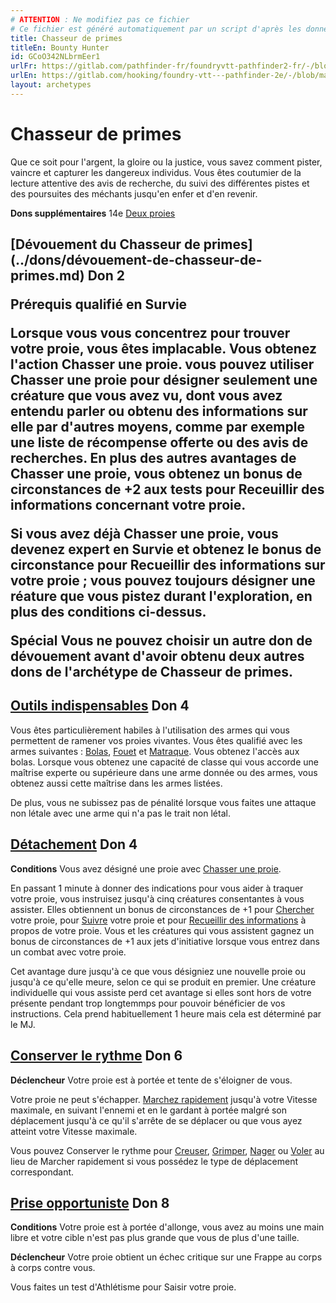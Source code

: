 ```yaml
---
# ATTENTION : Ne modifiez pas ce fichier
# Ce fichier est généré automatiquement par un script d'après les données du module Foundry VTT officiel et de sa traduction
title: Chasseur de primes
titleEn: Bounty Hunter
id: GCoO342NLbrmEer1
urlFr: https://gitlab.com/pathfinder-fr/foundryvtt-pathfinder2-fr/-/blob/master/data/archetypes/GCoO342NLbrmEer1.htm
urlEn: https://gitlab.com/hooking/foundry-vtt---pathfinder-2e/-/blob/master/packs/data/archetypes.db/bounty-hunter.json
layout: archetypes
---
```

# Chasseur de primes

Que ce soit pour l'argent, la gloire ou la justice, vous savez comment pister, vaincre et capturer les dangereux individus. Vous êtes coutumier de la lecture attentive des avis de recherche, du suivi des différentes pistes et des poursuites des méchants jusqu'en enfer et d'en revenir.

**Dons supplémentaires** 14e [Deux proies](../dons/deux-proies.md)

<h2 style="text-align: left;">[Dévouement du Chasseur de primes](../dons/dévouement-de-chasseur-de-primes.md) Don 2

**Prérequis** qualifié en Survie

Lorsque vous vous concentrez pour trouver votre proie, vous êtes implacable. Vous obtenez l'action Chasser une proie. vous  pouvez utiliser Chasser une proie pour désigner seulement une créature que vous avez vu, dont vous avez entendu parler ou obtenu des informations sur elle par d'autres moyens, comme par exemple une liste de récompense offerte ou des avis de recherches. En plus des autres avantages de Chasser une proie, vous obtenez un bonus de circonstances de +2 aux tests pour Receuillir des informations concernant votre proie.

Si vous avez déjà Chasser une proie, vous devenez expert en Survie et obtenez le bonus de circonstance pour Recueillir des informations sur votre proie ; vous pouvez toujours désigner une réature que vous pistez durant l'exploration, en plus des conditions ci-dessus.

**Spécial** Vous ne pouvez choisir un autre don de dévouement avant d'avoir obtenu deux autres dons de l'archétype de Chasseur de primes.

## [Outils indispensables](../dons/outils-indispensables.md) Don 4

Vous êtes particulièrement habiles à l'utilisation des armes qui vous permettent de ramener vos proies vivantes. Vous êtes qualifié avec les armes suivantes : [Bolas](../équipements/bolas.md), [Fouet](../équipements/fouet.md) et [Matraque](../équipements/matraque.md). Vous obtenez l'accès aux bolas. Lorsque vous obtenez une capacité de classe qui vous accorde une maîtrise experte ou supérieure dans une arme donnée ou des armes, vous obtenez aussi cette maîtrise dans les armes listées.

De plus, vous ne subissez pas de pénalité lorsque vous faites une attaque non létale avec une arme qui n'a pas le trait non létal.

## [Détachement](../dons/détachement.md) Don 4

**Conditions** Vous avez désigné une proie avec [Chasser une proie](../actions/chasser-une-proie.md).

En passant 1 minute à donner des indications pour vous aider à traquer votre proie, vous instruisez jusqu'à cinq créatures consentantes à vous assister. Elles obtiennent un bonus de circonstances de +1 pour [Chercher](../actions/chercher.md) votre proie, pour [Suivre](../actions/pister.md) votre proie et pour [Recueillir des informations](../actions/recueillir-des-informations.md) à propos de votre proie. Vous et les créatures qui vous assistent gagnez un bonus de circonstances de +1 aux jets d'initiative lorsque vous entrez dans un combat avec votre proie.

Cet avantage dure jusqu'à ce que vous désigniez une nouvelle proie ou jusqu'à ce qu'elle meure, selon ce qui se produit en premier. Une créature individuelle qui vous assiste perd cet avantage si elles sont hors de votre présente pendant trop longtemmps pour pouvoir bénéficier de vos instructions. Cela prend habituellement 1 heure mais cela est déterminé par le MJ.

## [Conserver le rythme](../dons/conserver-le-rythme.md) Don 6

**Déclencheur** Votre proie est à portée et tente de s'éloigner de vous.

Votre proie ne peut s'échapper. [Marchez rapidement](../actions/marcher-rapidement.md) jusqu'à votre Vitesse maximale, en suivant l'ennemi et en le gardant à portée malgré son déplacement jusqu'à ce qu'il s'arrête de se déplacer ou que vous ayez atteint votre Vitesse maximale.

Vous pouvez Conserver le rythme pour [Creuser](../actions/creuser.md), [Grimper](../actions/escalader.md), [Nager](../actions/nager.md) ou [Voler](../actions/voler.md) au lieu de Marcher rapidement si vous possédez le type de déplacement correspondant.

## [Prise opportuniste](../dons/prise-opportuniste.md) Don 8

**Conditions** Votre proie est à portée d'allonge, vous avez au moins une main libre et votre cible n'est pas plus grande que vous de plus d'une taille.

**Déclencheur** Votre proie obtient un échec critique sur une <a class="entity-link" data-pack="pf2e.actionspf2e" data-id="VjxZFuUXrCU94MWR" draggable="true">Frappe</a> au corps à corps contre vous.

Vous faites un test d'Athlétisme pour <a class="entity-link" data-pack="pf2e.actionspf2e" data-id="PMbdMWc2QroouFGD" draggable="true">Saisir</a> votre proie.
